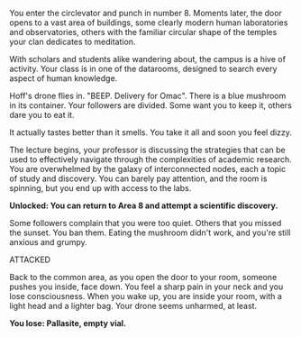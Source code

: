 You enter the circlevator and punch in number 8. Moments later, the door opens to a vast area of buildings, some clearly modern human laboratories and observatories, others with the familiar circular shape of the temples your clan dedicates to meditation.

With scholars and students alike wandering about, the campus is a hive of activity. Your class is in one of the datarooms, designed to search every aspect of human knowledge. 

Hoff's drone flies in. "BEEP. Delivery for Omac". There is a blue mushroom in its container.  Your followers are divided. Some want you to keep it, others dare you to eat it. 

It actually tastes better than it smells. You take it all and soon you feel dizzy.

The lecture begins, your professor is discussing the strategies that can be used to effectively navigate through the complexities of academic research. You are overwhelmed by the galaxy of interconnected nodes, each a topic of study and discovery. You can barely pay attention, and the room is spinning, but you end up with access to the labs.

**Unlocked: You can return to Area 8 and attempt a scientific discovery.**

Some followers complain that you were too quiet. Others that you missed the sunset. You ban them. Eating the mushroom didn't work, and you're still anxious and grumpy.

ATTACKED

Back to the common area, as you open the door to your room, someone pushes you inside, face down. You feel a sharp pain in your neck and you lose consciousness. When you wake up, you are inside your room, with a light head and a lighter bag. Your drone seems unharmed, at least.

**You lose: Pallasite, empty vial.**
